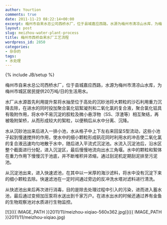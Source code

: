 ```yaml
---
author: Yourtion
comments: true
date: 2011-11-23 08:22:14+00:00
excerpt: 梅州市自来水总公司西桥水厂，位于县城嘉应西路，水源为梅州市清凉山水库，为梅州市城区居民提供20万吨/日的生活用水。
layout: post
slug: meizhou-water-plant-process
title: 梅州市西桥自来水厂工艺流程
wordpress_id: 2850
categories:
- 杂杂的
tags:
- 水处理
---
```

{% include JB/setup %}

梅州市自来水总公司西桥水厂，位于县城嘉应西路，水源为梅州市清凉山水库，为梅州市城区居民提供20万吨/日的生活用水。

水厂从水源首先利用提升泵将水抽至位于高处的沉砂池将大颗粒的沙石利用重力沉降去除，在进水的同时投加聚合氯化铝絮凝剂和二氧化氯的复合液，聚合氯化铝具有吸附作用，将水中不易沉淀的胶粒及微小悬浮物（SS、浮渣等）相互聚结，再被吸附架桥，从而形成较大的絮粒，以便稍后从水中分离、沉降。

水从沉砂池出来后进入一排小池，水从格子中上下左右来回呈S型流动，这些小池子起到慢速搅拌的作用，使水中的细小颗粒形成矾花同时利用水的冲击使二氧化氯的复合液迅速均匀地散于水中，随后进入平流式沉淀池。水流入沉淀池后，沿水区整个截面进行分配，进入沉淀区，最后慢慢地流向出水三角堰。水中的颗粒和絮体在重力作用下慢慢沉于池底，并不断堆积并浓缩，通过刮泥机定期刮泥排至污泥池。

从沉淀池出来，进入快速滤池，在其中以一米厚的海沙滤料，将水中没有沉淀下来的细小颗粒去除。快速滤池在一定时间通过旁边的反冲洗水塔对滤料进行清洗。

从快滤池出来后再次进行消毒，目的是除去处理过程中引入的污染，进而进入蓄水池，最后通过变频加压泵将水送出到千家万户。在进水出水的时候还通过养有金鱼的生物观察池对水质进行生物监控。

[![]({{ IMAGE_PATH }}2011/11/meizhou-xiqiao-560x362.jpg)]({{ IMAGE_PATH }}2011/11/meizhou-xiqiao.jpg)
